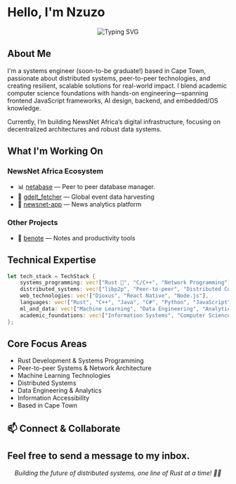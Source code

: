# Hello, I'm Nzuzo

<div align="center">
  <img src="https://readme-typing-svg.herokuapp.com?font=Fira+Code&pause=1000&color=2E97F7&center=true&vCenter=true&width=435&lines=Rust+%26+P2P+Systems+Engineer;Building+African+News+Infrastructure;Distributed+Systems+Enthusiast" alt="Typing SVG" />
</div>

## About Me

I'm a systems engineer (soon-to-be graduate!) based in Cape Town, passionate about distributed systems, peer-to-peer technologies, and creating resilient, scalable solutions for real-world impact. I blend academic computer science foundations with hands-on engineering—spanning frontend JavaScript frameworks, AI design, backend, and embedded/OS knowledge.

Currently, I’m building NewsNet Africa’s digital infrastructure, focusing on decentralized architectures and robust data systems.

## What I'm Working On

### NewsNet Africa Ecosystem
- 📊 [netabase](https://github.com/newsnet-africa/netabase) — Peer to peer database manager.
- 🔄 [gdelt_fetcher](https://github.com/newsnet-africa/gdelt_fetcher) — Global event data harvesting
- 📱 [newsnet-app](https://github.com/newsnet-africa/newsnet-app) — News analytics platform

### Other Projects
- 📝 [benote](https://github.com/mggnzu001/benote) — Notes and productivity tools

## Technical Expertise

```rust
let tech_stack = TechStack {
    systems_programming: vec!["Rust 🦀", "C/C++", "Network Programming"],
    distributed_systems: vec!["libp2p", "Peer-to-peer", "Distributed Computing"],
    web_technologies: vec!["Dioxus", "React Native", "Node.js"],
    languages: vec!["Rust", "C++", "Java", "C#", "Python", "JavaScript"],
    ml_and_data: vec!["Machine Learning", "Data Engineering", "Analytics", "Data Visualisation"],
    academic_foundations: vec!["Information Systems", "Computer Science", "Algorithms"],
};
```

## Core Focus Areas

- Rust Development & Systems Programming
- Peer-to-peer Systems & Network Architecture
- Machine Learning Technologies
- Distributed Systems
- Data Engineering & Analytics
- Information Accessibility
- Based in Cape Town

## 📫 Connect & Collaborate
Feel free to send a message to my inbox.
---

<div align="center">
  <i>Building the future of distributed systems, one line of Rust at a time! 🦀✨</i>
</div>

